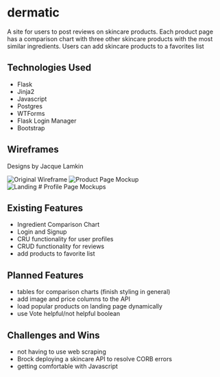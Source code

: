 # dermatic
A site for users to post reviews on skincare products. Each product page has a comparison chart with three other skincare products with the most similar ingredients. Users can add skincare products to a favorites list

## Technologies Used

- Flask
- Jinja2
- Javascript
- Postgres
- WTForms
- Flask Login Manager
- Bootstrap

## Wireframes
Designs by Jacque Lamkin

![Original Wireframe](https://monosnap.com/image/hDlzUqGi5fg9QTiAFGgOuUZzpwydQ6.png) ![Product Page Mockup](https://monosnap.com/image/84rZ2D7DaQI3wcdVtTvHyHZYe78lRo.png)
![Landing # Profile Page Mockups](https://monosnap.com/image/DTtFPs60ECV9qDObfgqMloYiLAQ3kg.png)


## Existing Features

- Ingredient Comparison Chart
- Login and Signup
- CRU functionality for user profiles
- CRUD functionality for reviews
- add products to favorite list

## Planned Features

- tables for comparison charts (finish styling in general)
- add image and price columns to the API
- load popular products on landing page dynamically
- use Vote helpful/not helpful boolean

## Challenges and Wins
- not having to use web scraping
- Brock deploying a skincare API to resolve CORB errors
- getting comfortable with Javascript

